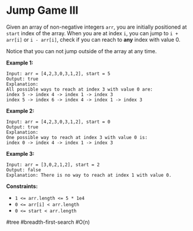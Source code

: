 Jump Game III
===



Given an array of non-negative integers `arr`, you are initially positioned at `start` index of the array. When you are at index `i`, you can jump to `i + arr[i]` or `i - arr[i]`, check if you can reach to **any** index with value 0.

Notice that you can not jump outside of the array at any time.

 

**Example 1:**

```
Input: arr = [4,2,3,0,3,1,2], start = 5
Output: true
Explanation: 
All possible ways to reach at index 3 with value 0 are: 
index 5 -> index 4 -> index 1 -> index 3 
index 5 -> index 6 -> index 4 -> index 1 -> index 3 
```



**Example 2:**

```
Input: arr = [4,2,3,0,3,1,2], start = 0
Output: true 
Explanation: 
One possible way to reach at index 3 with value 0 is: 
index 0 -> index 4 -> index 1 -> index 3
```



**Example 3:**

```
Input: arr = [3,0,2,1,2], start = 2
Output: false
Explanation: There is no way to reach at index 1 with value 0.
```

 

**Constraints:**

- `1 <= arr.length <= 5 * 1e4`
- `0 <= arr[i] < arr.length`
- `0 <= start < arr.length`



#tree 	#breadth-first-search 	#O(n)

